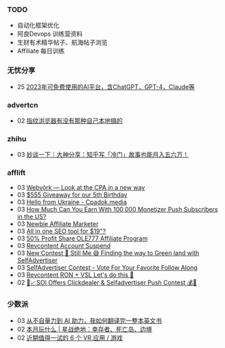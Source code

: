 ### TODO
-  自动化框架优化
-  阿良Devops 训练营资料
-  生财有术精华帖子、航海帖子浏览
-  Affiliate 每日训练

### 无忧分享
<!-- ruyo:START -->
-  25 [2023年可免费使用的AI平台，含ChatGPT，GPT-4，Claude等](https://51.ruyo.net/18350.html)<!-- ruyo:END -->

### advertcn
<!-- advertcn:START -->
-  02 [指纹浏览器有没有那种自己本地搞的](https://www.advertcn.com/forum.php?mod=viewthread&tid=110173)<!-- advertcn:END -->

### zhihu
<!-- zhihu:START -->
-  03 [妙谈一下｜大神分享：知乎写「冷门」故事也能月入五六万！](http://zhuanlan.zhihu.com/p/625146576?utm_campaign=rss&utm_medium=rss&utm_source=rss&utm_content=title)<!-- zhihu:END -->

### afflift
<!-- afflift:START -->
-  03 [Webvõrk — Look at the CPA in a new way](https://afflift.com/f/threads/webv%C3%B5rk-%E2%80%94-look-at-the-cpa-in-a-new-way.2820/)
-  03 [$555 Giveaway for our 5th Birthday](https://afflift.com/f/threads/555-giveaway-for-our-5th-birthday.10855/)
-  03 [Hello from Ukraine - Cpadok.media](https://afflift.com/f/threads/hello-from-ukraine-cpadok-media.10865/)
-  03 [How Much Can You Earn With 100,000 Monetizer Push Subscribers in the US?](https://afflift.com/f/threads/how-much-can-you-earn-with-100-000-monetizer-push-subscribers-in-the-us.10852/)
-  03 [Newbie Affiliate Marketer](https://afflift.com/f/threads/newbie-affiliate-marketer.10859/)
-  03 [All in one SEO tool for $19&quot;?](https://afflift.com/f/threads/all-in-one-seo-tool-for-19.10836/)
-  03 [50% Profit Share OLE777 Affiliate Program](https://afflift.com/f/threads/50-profit-share-ole777-affiliate-program.10756/)
-  03 [Revcontent Account Suspend](https://afflift.com/f/threads/revcontent-account-suspend.10833/)
-  03 [New Contest 🚀 Still Me 😅 Finding the way to Green land with SelfAdvertiser](https://afflift.com/f/threads/new-contest-%F0%9F%9A%80-still-me-%F0%9F%98%85-finding-the-way-to-green-land-with-selfadvertiser.10663/)
-  03 [SelfAdvertiser Contest - Vote For Your Favorite Follow Along](https://afflift.com/f/threads/selfadvertiser-contest-vote-for-your-favorite-follow-along.10857/)
-  03 [Revcontent RON + VSL Let&#39;s do this 🚀](https://afflift.com/f/threads/revcontent-ron-vsl-lets-do-this-%F0%9F%9A%80.9662/)
-  02 [🚀📈SOI Offers Clickdealer &amp; Selfadvertiser Push Contest  💰🤑](https://afflift.com/f/threads/%F0%9F%9A%80%F0%9F%93%88soi-offers-clickdealer-selfadvertiser-push-contest-%F0%9F%92%B0%F0%9F%A4%91.10846/)<!-- afflift:END -->

### 少数派
<!-- sspai:START -->
-  03 [从不自量力到 AI 助力，我如何翻译完一整本英文书](https://sspai.com/post/79534)
-  02 [本月玩什么 | 星战绝地：幸存者、死亡岛、边境](https://sspai.com/post/79543)
-  02 [近期值得一试的 6 个 VR 应用 / 游戏](https://sspai.com/post/79537)<!-- sspai:END -->
